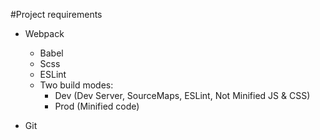 
#Project requirements

* Webpack
    * Babel
    * Scss
    * ESLint
    * Two build modes:
        * Dev (Dev Server, SourceMaps, ESLint, Not Minified JS & CSS)
        * Prod (Minified code)
    

* Git